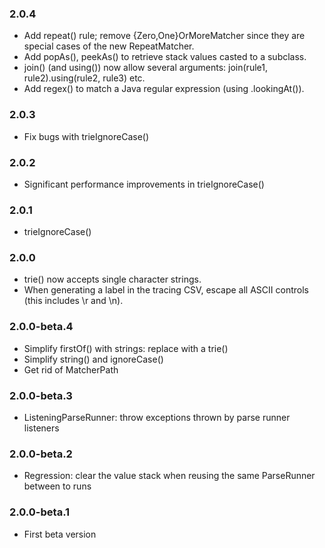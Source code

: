 ### 2.0.4

* Add repeat() rule; remove {Zero,One}OrMoreMatcher since they are special cases
  of the new RepeatMatcher.
* Add popAs(), peekAs() to retrieve stack values casted to a subclass.
* join() (and using()) now allow several arguments: join(rule1,
  rule2).using(rule2, rule3) etc.
* Add regex() to match a Java regular expression (using .lookingAt()).

### 2.0.3

* Fix bugs with trieIgnoreCase()

### 2.0.2

* Significant performance improvements in trieIgnoreCase()

### 2.0.1

* trieIgnoreCase()

### 2.0.0

* trie() now accepts single character strings.
* When generating a label in the tracing CSV, escape all ASCII controls (this
  includes \r and \n).

### 2.0.0-beta.4

* Simplify firstOf() with strings: replace with a trie()
* Simplify string() and ignoreCase()
* Get rid of MatcherPath

### 2.0.0-beta.3

* ListeningParseRunner: throw exceptions thrown by parse runner listeners

### 2.0.0-beta.2

* Regression: clear the value stack when reusing the same ParseRunner between to
  runs

### 2.0.0-beta.1

* First beta version

